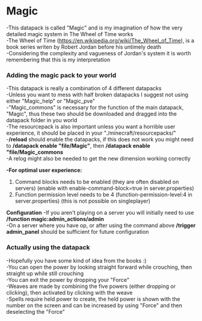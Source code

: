 # Magic
-This datapack is called "Magic" and is my imagination of how the very detailed magic system in The Wheel of Time works  
-The Wheel of Time (https://en.wikipedia.org/wiki/The_Wheel_of_Time), is a book series writen by Robert Jordan before his untimely death  
-Considering the complexity and vagueness of Jordan's system it is worth remembering that this is my interpretation


### Adding the magic pack to your world
-This datapack is really a combination of 4 different datapacks  
-Unless you want to mess with half broken datapacks I suggest not using either "Magic_help" or "Magic_pve"  
-"Magic_commons" is necessary for the function of the main datapack, "Magic", thus these two should be downloaded and dragged into the datapack folder in you world  
-The resourcepack is also important unless you want a horrible user experience, it should be placed in your "./minecraft/resourcepacks/"  
-**/reload** should enable the datapacks, if this does not work you might need to **/datapack enable "file/Magic"**, then **/datapack enable "file/Magic_commons**  
-A relog might also be needed to get the new dimension working correctly  
  
**-For optimal user experience:**
1. Command blocks needs to be enabled (they are often disabled on servers) (enable with enable-command-block=true in server.properties)
2. Function permission level needs to be 4 (function-permission-level:4 in server.properties) (this is not possible on singleplayer)
  
**Configuration**
-If you aren't playing on a server you will initially need to use **/function magic:admin_actions/admin**  
-On a server where you have op, or after using the command above **/trigger admin_panel** should be sufficient for future configuration  

### Actually using the datapack
-Hopefully you have some kind of idea from the books :)  
-You can open the power by looking straight forward while crouching, then straight up while still crouching  
-You can exit the power by dropping your "Force"  
-Weaves are made by combining the five powers (either dropping or clicking), then activated by clicking with the weave  
-Spells require held power to create, the held power is shown with the number on the screen and can be increased by using "Force" and then deselecting the "Force"
